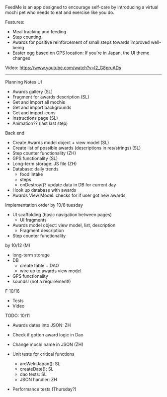 FeedMe is an app designed to encourage self-care by introducing a virtual mochi pet who needs to eat and exercise like you do. 

Features: 
- Meal tracking and feeding
- Step counting
- Awards for positive reinforcement of small steps towards improved well-being
- Easter egg based on GPS location: If you're in Japan, the UI theme changes

Video: https://www.youtube.com/watch?v=I2_G8pruADs


_____________________________________________________________________
Planning Notes
UI 
- Awards gallery (SL)
- Fragment for awards description (SL)
- Get and import all mochis 
- Get and import backgrounds
- Get and import icons 
- Instructions page (SL) 
- Animation?? (last last step) 


Back end
- Create Awards model object + view model (SL)
- Create list of possible awards (descriptions in res/strings) (SL)
- Step counter functionality (ZH) 
- GPS functionality (SL)
- Long-term storage: JS file (ZH)
- Database: daily trends
	- food intake
	- steps 
	- onDestroy()? update data in DB for current day 
- Hook up database with awards 
- Awards View Model: checks for if user got new awards

Implementation order 
by 10/6 tuesday 
- UI scaffolding (basic navigation between pages)
	- UI fragments 
- Awards model object: view model, list, description 
	- Fragment description
- Step counter functionality 

by 10/12 (M) 
- long-term storage
- DB 
	- create table + DAO 
	- wire up to awards view model 
- GPS functionality
- sounds! (not a requirement!) 

F 10/16
- Tests
- Video 


TODO: 10/11
- Awards dates into JSON: ZH 
- Check if gotten award logic in Dao
- Change mochi name in JSON (ZH) 
- Unit tests for critical functions
	- areWeInJapan(): SL
	- createDate(): SL
	- dao tests: SL
	- JSON handler: ZH
	
- Performance tests (Thursday?) 


